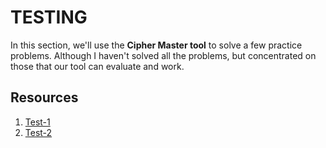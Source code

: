 
# TESTING #


In this section, we'll use the **Cipher Master tool** to solve a few practice problems. 
Although I haven't solved all the problems, but concentrated on those that our tool can evaluate and work.



## Resources ##

1) [Test-1](https://www.ncsc.gov.uk/static-assets/documents/ECW21-UoS-Cipher-Challenge-Student-Worksheet.pdf)
2) [Test-2](https://www.101computing.net/cryptography-challenge/)
